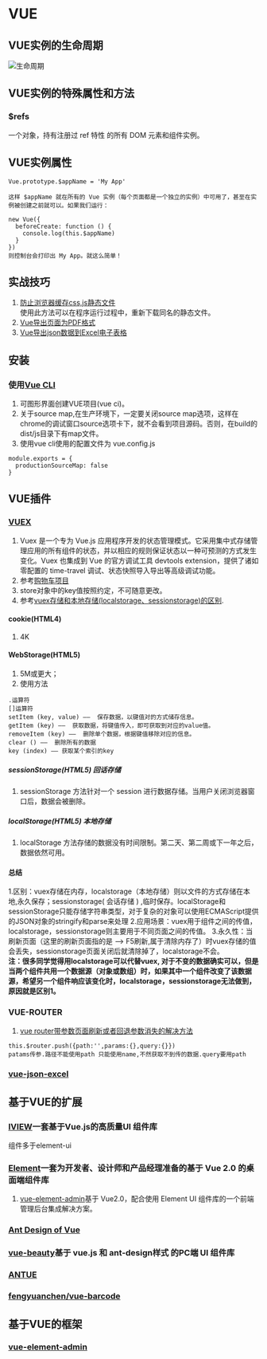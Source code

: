 # VUE


## VUE实例的生命周期

![生命周期](/images/vue/lifecycle.png)

## VUE实例的特殊属性和方法

### $refs

一个对象，持有注册过 ref 特性 的所有 DOM 元素和组件实例。

## VUE实例属性

```
Vue.prototype.$appName = 'My App'

这样 $appName 就在所有的 Vue 实例（每个页面都是一个独立的实例）中可用了，甚至在实例被创建之前就可以。如果我们运行：

new Vue({
  beforeCreate: function () {
    console.log(this.$appName)
  }
})
则控制台会打印出 My App。就这么简单！
```

## 实战技巧

1. [防止浏览器缓存css,js静态文件](https://blog.csdn.net/akon_vm/article/details/8494579)    
使用此方法可以在程序运行过程中，重新下载同名的静态文件。
2. [Vue导出页面为PDF格式](https://blog.csdn.net/pratise/article/details/79249943)
3. [Vue导出json数据到Excel电子表格](https://segmentfault.com/a/1190000012117303)



## 安装

### 使用[Vue CLI](https://cli.vuejs.org/zh/)

1. 可图形界面创建VUE项目(vue ci)。
2. 关于source map,在生产环境下，一定要关闭source map选项，这样在chrome的调试窗口source选项卡下，就不会看到项目源码。否则，在build的dist/js目录下有map文件。
3. 使用vue cli使用的配置文件为 vue.config.js
```
module.exports = {
  productionSourceMap: false
}

```

## VUE插件

### [VUEX](https://vuex.vuejs.org/zh/)

1. Vuex 是一个专为 Vue.js 应用程序开发的状态管理模式。它采用集中式存储管理应用的所有组件的状态，并以相应的规则保证状态以一种可预测的方式发生变化。Vuex 也集成到 Vue 的官方调试工具 devtools extension，提供了诸如零配置的 time-travel 调试、状态快照导入导出等高级调试功能。
2. 参考[购物车项目](https://github.com/vuejs/vuex/tree/dev/examples/shopping-cart)
3. store对象中的key值按照约定，不可随意更改。
4. 参考[vuex存储和本地存储(localstorage、sessionstorage)的区别](https://www.cnblogs.com/jsanntq/p/9288144.html).

#### cookie(HTML4) 

1. 4K

#### WebStorage(HTML5)

1. 5M或更大；
1. 使用方法

```
.运算符
[]运算符
setItem (key, value) ——  保存数据，以键值对的方式储存信息。
getItem (key) ——  获取数据，将键值传入，即可获取到对应的value值。
removeItem (key) ——  删除单个数据，根据键值移除对应的信息。
clear () ——  删除所有的数据
key (index) —— 获取某个索引的key
```

##### sessionStorage(HTML5) 回话存储

1. sessionStorage 方法针对一个 session 进行数据存储。当用户关闭浏览器窗口后，数据会被删除。

##### localStorage(HTML5) 本地存储

1. localStorage 方法存储的数据没有时间限制。第二天、第二周或下一年之后，数据依然可用。
 
#### 总结
 
1.区别：vuex存储在内存，localstorage（本地存储）则以文件的方式存储在本地,永久保存；sessionstorage( 会话存储 ) ,临时保存。localStorage和sessionStorage只能存储字符串类型，对于复杂的对象可以使用ECMAScript提供的JSON对象的stringify和parse来处理
2.应用场景：vuex用于组件之间的传值，localstorage，sessionstorage则主要用于不同页面之间的传值。
3.永久性：当刷新页面（这里的刷新页面指的是 --> F5刷新,属于清除内存了）时vuex存储的值会丢失，sessionstorage页面关闭后就清除掉了，localstorage不会。  
**注：很多同学觉得用localstorage可以代替vuex, 对于不变的数据确实可以，但是当两个组件共用一个数据源（对象或数组）时，如果其中一个组件改变了该数据源，希望另一个组件响应该变化时，localstorage，sessionstorage无法做到，原因就是区别1。**

### VUE-ROUTER

1. [vue router带参数页面刷新或者回退参数消失的解决方法](https://blog.csdn.net/bluefish_flying/article/details/81011230)
```
this.$router.push({path:'',params:{},query:{}})
patams传参.路径不能使用path 只能使用name,不然获取不到传的数据.query要用path
```
### [vue-json-excel](https://www.npmjs.com/package/vue-json-excel)


## 基于VUE的扩展

### [IVIEW](https://iviewui.com/)一套基于Vue.js的高质量UI 组件库

组件多于element-ui

### [Element](https://element.eleme.cn/#/zh-CN)一套为开发者、设计师和产品经理准备的基于 Vue 2.0 的桌面端组件库

1. [vue-element-admin](https://panjiachen.github.io/vue-element-admin-site/zh/)基于 Vue2.0，配合使用 Element UI 组件库的一个前端管理后台集成解决方案。

### [Ant Design of Vue](https://vue.ant.design/docs/vue/introduce/)

### [vue-beauty](https://fe-driver.github.io/vue-beauty/#/components/start)基于 vue.js 和 ant-design样式 的PC端 UI 组件库

### [ANTUE](https://zzuu666.github.io/antue/#/docs/development/first/zh)

### [fengyuanchen/vue-barcode](https://github.com/fengyuanchen/vue-barcode)



## 基于VUE的框架

### [vue-element-admin](https://panjiachen.github.io/vue-element-admin-site/zh/guide/#%E5%8A%9F%E8%83%BD)

